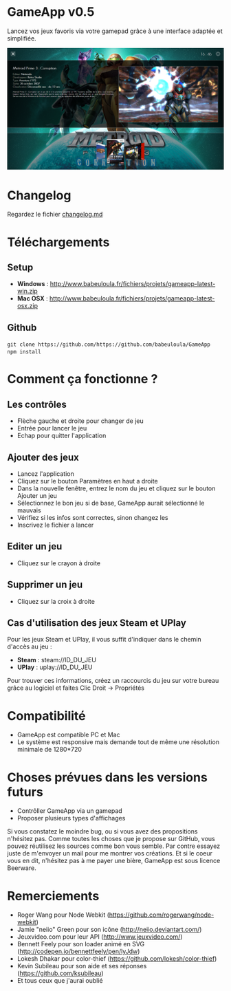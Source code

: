 GameApp v0.5
============

Lancez vos jeux favoris via votre gamepad grâce à une interface adaptée et simplifiée.

![GameApp Windows](windows.png)

Changelog
=========

Regardez le fichier [changelog.md](changelog.md)


Téléchargements
===============

Setup
-----

* __Windows__ : <http://www.babeuloula.fr/fichiers/projets/gameapp-latest-win.zip>
* __Mac OSX__ : <http://www.babeuloula.fr/fichiers/projets/gameapp-latest-osx.zip>

Github
------

`git clone https://github.com/https://github.com/babeuloula/GameApp`     
`npm install`


Comment ça fonctionne ?
=======================

Les contrôles
-------------

* Flèche gauche et droite pour changer de jeu
* Entrée pour lancer le jeu
* Echap pour quitter l'application

Ajouter des jeux
----------------

* Lancez l'application
* Cliquez sur le bouton Paramètres en haut a droite
* Dans la nouvelle fenêtre, entrez le nom du jeu et cliquez sur le bouton Ajouter un jeu
* Sélectionnez le bon jeu si de base, GameApp aurait sélectionné le mauvais
* Vérifiez si les infos sont correctes, sinon changez les
* Inscrivez le fichier a lancer

Editer un jeu
-------------

* Cliquez sur le crayon à droite

Supprimer un jeu
----------------

* Cliquez sur la croix à droite

Cas d'utilisation des jeux Steam et UPlay
-----------------------------------------

Pour les jeux Steam et UPlay, il vous suffit d'indiquer dans le chemin d'accès au jeu :

* __Steam__ : steam://ID_DU_JEU
* __UPlay__ : uplay://ID_DU_JEU

Pour trouver ces informations, créez un raccourcis du jeu sur votre bureau grâce au logiciel et faites Clic Droit -> Propriétés


Compatibilité
=============

* GameApp est compatible PC et Mac
* Le système est responsive mais demande tout de même une résolution minimale de 1280*720


Choses prévues dans les versions futurs
=======================================

* Contrôller GameApp via un gamepad
* Proposer plusieurs types d'affichages

Si vous constatez le moindre bug, ou si vous avez des propositions n'hésitez pas. Comme toutes les choses que je propose sur GitHub, vous pouvez réutilisez les sources comme bon vous semble. Par contre essayez juste de m'envoyer un mail pour me montrer vos créations. Et si le coeur vous en dit, n'hésitez pas à me payer une bière, GameApp est sous licence Beerware.

Remerciements
=============

* Roger Wang pour Node Webkit (<https://github.com/rogerwang/node-webkit>)
* Jamie "neiio" Green pour son icône (<http://neiio.deviantart.com/>)
* Jeuxvideo.com pour leur API (<http://www.jeuxvideo.com/>)
* Bennett Feely pour son loader animé en SVG (<http://codepen.io/bennettfeely/pen/lyJdw>)
* Lokesh Dhakar pour color-thief (<https://github.com/lokesh/color-thief>)
* Kevin Subileau pour son aide et ses réponses (<https://github.com/ksubileau>)
* Et tous ceux que j'aurai oublié
